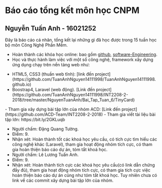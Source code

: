 # Báo cáo tổng kết môn học CNPM
## Nguyễn Tuấn Anh - 16021252

Đây là báo cáo cá nhân, tổng kết lại những gì đã học được trong 15 tuần học bộ môn Công Nghệ Phần Mềm.
- Hoàn thành các khóa học online: bao gồm [github](https://github.com/TuanAnhNguyen14111998/INT2208-2-2018/tree/master/NguyenTuanAnh/Git_Github), [software-Engineering](https://github.com/TuanAnhNguyen14111998/INT2208-2-2018/tree/master/NguyenTuanAnh/Software_Engineering).
- Học và thực hành làm việc với một số công nghệ, framework xây dựng ứng dụng chạy trên nền tảng web như:
<ul>
	<li>HTML5, CSS3 (thuần web tĩnh): [link đến project](https://github.com/TuanAnhNguyen14111998/TuanAnhNguyen14111998.github.io)</li>
	<li>Boostrap4, Laravel (web động). [Link đến project](https://github.com/TuanAnhNguyen14111998/INT2208-2-2018/tree/master/NguyenTuanAnh/Bai_Tap_Tuan_6/TinyCard)</li>
</ul>
- Tham gia xây dựng bài tập lớn của nhóm ACD: [Link đến project](https://github.com/ACD-Team/INT2208-2-2018)
- Tham gia viết tài liệu bài tập lớn:  https://bit.ly/2GKLuqb

- Người chấm: Đặng Quang Tường.
- Điểm: 9.
- Nhận xét: Hoàn thành tốt các khoá học yêu cầu, có tích cực tìm hiểu các công nghệ khác (Laravel), tham gia hoạt động nhóm tích cực, có tham gia hoàn thiện báo cáo dự án, tóm tắt khoá học.
- Người chấm: Lê Lương Tuấn Anh.
- Điểm: 9.
- Nhận xét: Hoàn thành tích cực các khoá học yêu cầu(có link dẫn chứng đầy đủ), tham gia hoạt động nhóm tích cực, có tham gia tích cực việc hoàn thiện báo cáo dự án cũng như tóm tắt khoá học. Tuy nhiên chưa có link về các commit xây dựng bài tập lớn của nhóm.
